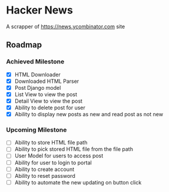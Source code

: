 # Hacker News
A scrapper of https://news.ycombinator.com site

## Roadmap

### Achieved Milestone

- [x] HTML Downloader
- [x] Downloaded HTML Parser
- [x] Post Django model
- [x] List View to view the post
- [x] Detail View to view the post
- [x] Ability to delete post for user
- [x] Ability to display new posts as new and read post as not new

### Upcoming Milestone

- [ ] Ability to store HTML file path
- [ ] Ability to pick stored HTML file from the file path
- [ ] User Model for users to access post
- [ ] Ability for user to login to portal
- [ ] Ability to create account
- [ ] Ability to reset password
- [ ] Ability to automate the new updating on button click
